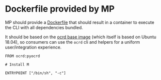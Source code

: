 # Dockerfile provided by MP

MP should provide a [Dockerfile](https://docs.docker.com/engine/reference/builder/) that should result in a container to execute the CLI with all dependencies bundled.

It should be based on the [ocrd base image](https://hub.docker.com/r/ocrd/pyocrd/) (which itself is based on Ubuntu 18.04), so consumers can use the `ocrd` cli and helpers for a uniform user/integration experience.

```dockerfile=
FROM ocrd:pyocrd

# Install M

ENTRYPOINT ["/bin/sh", "-c"]
```
